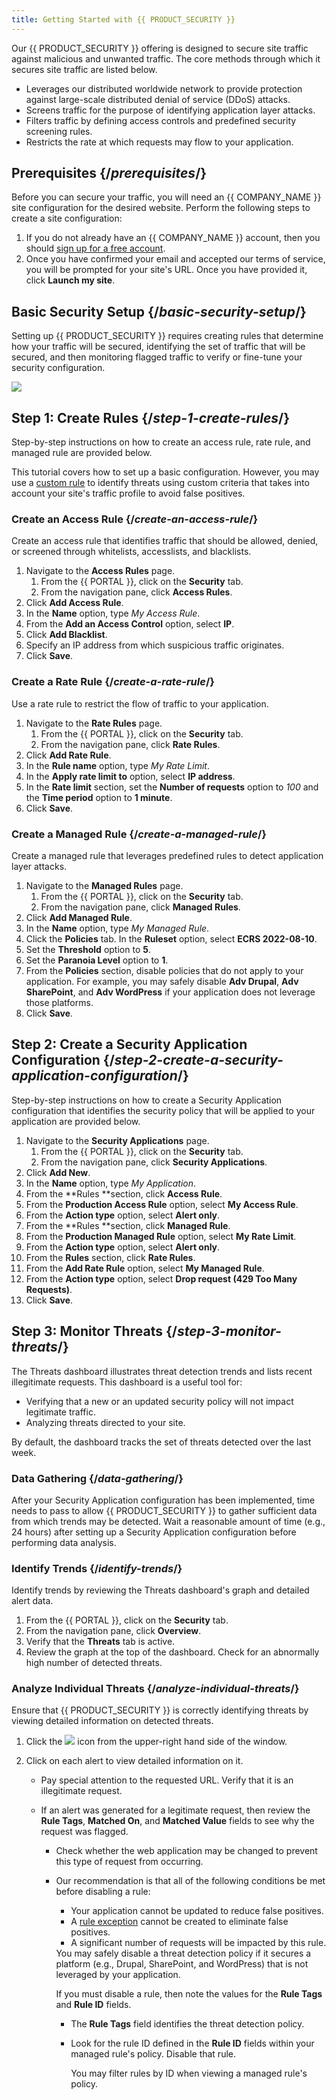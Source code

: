 ```yaml
---
title: Getting Started with {{ PRODUCT_SECURITY }}
---
```


Our {{ PRODUCT_SECURITY }} offering is
designed to secure site traffic against malicious and unwanted traffic.
The core methods through which it secures site traffic are listed below.

-   Leverages our distributed worldwide network to provide protection
    against large-scale distributed denial of service (DDoS) attacks.
-   Screens traffic for the purpose of identifying application layer
    attacks.
-   Filters traffic by defining access controls and predefined security
    screening rules.
-   Restricts the rate at which requests may flow to your application.

## Prerequisites {/*prerequisites*/}

Before you can secure your traffic, you will need an {{ COMPANY_NAME }} site configuration for the desired website. Perform the following steps to create a site configuration:

1.  If you do not already have an {{ COMPANY_NAME }} account, then you should <a href="{{ APP_URL }}/signup">sign up for a free account</a>.
2.  Once you have confirmed your email and accepted our terms of service, you will be prompted for your site's URL. Once you have provided it, click **Launch my site**.

## Basic Security Setup {/*basic-security-setup*/}

Setting up {{ PRODUCT_SECURITY }} requires creating rules that determine how your traffic will be secured, identifying the set of traffic that will be secured, and then monitoring flagged traffic to verify or fine-tune your security configuration.

![](/images/app_security/setup_overview.png)

## Step 1: Create Rules {/*step-1-create-rules*/}

Step-by-step instructions on how to create an access rule, rate rule,
and managed rule are provided below.

<Callout type="tip">

  This tutorial covers how to set up a basic configuration. However, you may use a [custom rule](custom_rules) to identify
  threats using custom criteria that takes into account your site's
  traffic profile to avoid false positives.

</Callout>

### Create an Access Rule {/*create-an-access-rule*/}

Create an access rule that identifies traffic that should be allowed,
denied, or screened through whitelists, accesslists, and blacklists.

1.  Navigate to the **Access Rules** page.
    1.  From the {{ PORTAL }}, click on the **Security** tab.
    2.  From the navigation pane, click **Access Rules**.
2.  Click **Add Access Rule**.
3.  In the **Name** option, type *My Access Rule*.
4.  From the **Add an Access Control** option, select **IP**.
5.  Click **Add Blacklist**.
6.  Specify an IP address from which suspicious traffic originates.
7.  Click **Save**.

### Create a Rate Rule {/*create-a-rate-rule*/}

Use a rate rule to restrict the flow of traffic to your application.

1.  Navigate to the **Rate Rules** page.
    1.  From the {{ PORTAL }}, click on the **Security** tab.
    2.  From the navigation pane, click **Rate Rules**.
2.  Click **Add Rate Rule**.
3.  In the **Rule name** option, type *My Rate Limit*.
4.  In the **Apply rate limit to** option, select **IP
address**.
5.  In the **Rate limit** section, set the **Number of
requests** option to *100* and the **Time
period** option to **1 minute**.
6.  Click **Save**.

### Create a Managed Rule {/*create-a-managed-rule*/}

Create a managed rule that leverages predefined rules to detect
application layer attacks.

1.  Navigate to the **Managed Rules** page.
    1.  From the {{ PORTAL }}, click on the **Security** tab.
    2.  From the navigation pane, click **Managed Rules**.
2.  Click **Add Managed Rule**.
3.  In the **Name** option, type *My Managed Rule*.
4.  Click the **Policies** tab. In the **Ruleset** option,
select **ECRS 2022-08-10**.
5.  Set the **Threshold** option to **5**.
6.  Set the **Paranoia Level** option to **1**.
7.  From the **Policies** section, disable policies that do not apply
to your application. For example, you may safely disable **Adv
Drupal**, **Adv SharePoint**, and **Adv
WordPress** if your application does not leverage those
platforms.
8.  Click **Save**.

## Step 2: Create a Security Application Configuration {/*step-2-create-a-security-application-configuration*/}

Step-by-step instructions on how to create a Security Application
configuration that identifies the security policy that will be
applied to your application are provided below.

1.  Navigate to the **Security Applications** page.
    1.  From the {{ PORTAL }}, click on the **Security** tab.
    2.  From the navigation pane, click **Security Applications**.
2.  Click **Add New**.
3.  In the **Name** option, type *My Application*.
4.  From the **Rules **section, click **Access Rule**.
5.  From the **Production Access Rule** option, select **My Access
Rule**.
6.  From the **Action type** option, select **Alert only**.
7.  From the **Rules **section, click **Managed Rule**.
8.  From the **Production Managed Rule** option, select **My Rate
Limit**.
9.  From the **Action type** option, select **Alert only**.
10. From the **Rules** section, click **Rate Rules**.
11. From the **Add Rate Rule** option, select **My Managed
Rule**.
12. From the **Action type** option, select **Drop request (429 Too
Many Requests)**.
13. Click **Save**.

## Step 3: Monitor Threats {/*step-3-monitor-threats*/}

The Threats dashboard illustrates threat detection trends and lists
recent illegitimate requests. This dashboard is a useful tool for:

-   Verifying that a new or an updated security policy will not impact
    legitimate traffic.
-   Analyzing threats directed to your site.

By default, the dashboard tracks the set of threats detected over the
last week.

### Data Gathering {/*data-gathering*/}

After your Security Application configuration has been implemented, time needs to pass to allow {{ PRODUCT_SECURITY }} to
gather sufficient data from which trends may be detected. Wait a reasonable amount of time (e.g., 24 hours) after setting up a
Security Application configuration before performing data analysis. 

### Identify Trends {/*identify-trends*/}

Identify trends by reviewing the Threats dashboard's graph and detailed alert data.

1.  From the {{ PORTAL }}, click on the **Security** tab.
2.  From the navigation pane, click **Overview**.
3.  Verify that the **Threats** tab is active.
4.  Review the graph at the top of the dashboard. Check for an abnormally high number of detected threats.

### Analyze Individual Threats {/*analyze-individual-threats*/}

Ensure that {{ PRODUCT_SECURITY }} is correctly identifying threats by viewing detailed information on detected threats.

1.  Click the ![](/images/icons/event_log.png) icon from the upper-right hand side of the window.
2.  Click on each alert to view detailed information on it.

    -   Pay special attention to the requested URL. Verify that it is an illegitimate request.
    -   If an alert was generated for a legitimate request, then review the **Rule Tags**, **Matched On**, and **Matched Value** fields to see why the request was flagged.

        -   Check whether the web application may be changed to prevent this type of request from occurring.
        -   Our recommendation is that all of the following conditions be met before disabling a rule:

            -   Your application cannot be updated to reduce false positives.
            -   A [rule exception](managed_rules#rule-exceptions) cannot be created to eliminate false positives.
            -   A significant number of requests will be impacted by this rule.

            <Callout type="info">
              You may safely disable a threat detection policy if it secures a
              platform (e.g., Drupal, SharePoint, and WordPress) that is not
              leveraged by your application.
            </Callout>

            If you must disable a rule, then note the values for the **Rule
            Tags** and **Rule ID** fields.

            -   The **Rule Tags** field identifies the threat detection
                policy.
            -   Look for the rule ID defined in the **Rule ID** fields
                within your managed rule's policy. Disable that rule.

                <Callout type="tip">
                  You may filter rules by ID when viewing a managed rule's
                  policy.
                </Callout>
